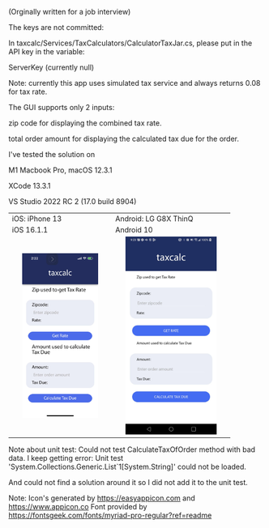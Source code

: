 (Orginally written for a job interview)

The keys are not committed:

In taxcalc/Services/TaxCalculators/CalculatorTaxJar.cs, please put in
the API key in the variable:

ServerKey (currently null)

Note: currently this app uses simulated tax service and always returns 0.08 for tax rate.

The GUI supports only 2 inputs:

zip code for displaying the combined tax rate.

total order amount for displaying the calculated tax due for the order.

I've tested the solution on 

M1 Macbook Pro, macOS 12.3.1

XCode 13.3.1

VS Studio 2022 RC 2 (17.0 build 8904)

<table>
  <tr>
    <td>iOS: iPhone 13</td>
    <td>Android: LG G8X ThinQ</td>
  </tr>
  <tr>
    <td>iOS 16.1.1</td>
    <td>Android 10</td>
  </tr>
  <tr>
    <td><img src="images/ios_screenshot.jpg" width="150" hspace="20"/></td>
    <td><img src="images/android_screenshot.jpg" width="180" hspace="20"/></td>
  </tr>
</table>

Note about unit test: Could not test CalculateTaxOfOrder method with bad data.
I keep getting error:
Unit test 'System.Collections.Generic.List`1[System.String]' could not be loaded.

And could not find a solution around it so I did not add it to the unit test.


Note:
Icon's generated by https://easyappicon.com and https://www.appicon.co
Font provided by https://fontsgeek.com/fonts/myriad-pro-regular?ref=readme
